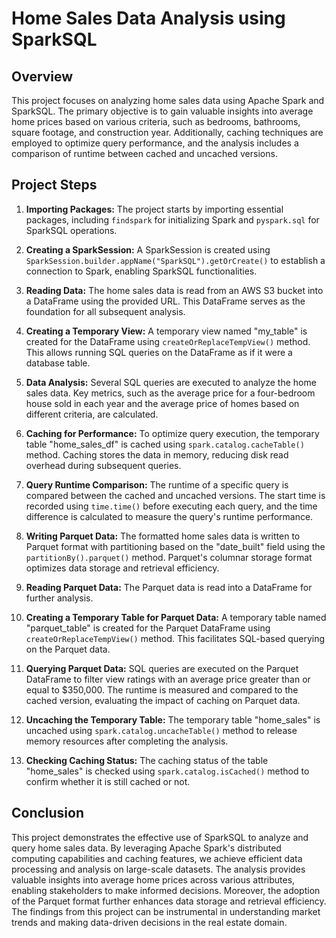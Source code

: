 # Home Sales Data Analysis using SparkSQL

## Overview

This project focuses on analyzing home sales data using Apache Spark and SparkSQL. The primary objective is to gain valuable insights into average home prices based on various criteria, such as bedrooms, bathrooms, square footage, and construction year. Additionally, caching techniques are employed to optimize query performance, and the analysis includes a comparison of runtime between cached and uncached versions.

## Project Steps

1. **Importing Packages:** The project starts by importing essential packages, including `findspark` for initializing Spark and `pyspark.sql` for SparkSQL operations.

2. **Creating a SparkSession:** A SparkSession is created using `SparkSession.builder.appName("SparkSQL").getOrCreate()` to establish a connection to Spark, enabling SparkSQL functionalities.

3. **Reading Data:** The home sales data is read from an AWS S3 bucket into a DataFrame using the provided URL. This DataFrame serves as the foundation for all subsequent analysis.

4. **Creating a Temporary View:** A temporary view named "my_table" is created for the DataFrame using `createOrReplaceTempView()` method. This allows running SQL queries on the DataFrame as if it were a database table.

5. **Data Analysis:** Several SQL queries are executed to analyze the home sales data. Key metrics, such as the average price for a four-bedroom house sold in each year and the average price of homes based on different criteria, are calculated.

6. **Caching for Performance:** To optimize query execution, the temporary table "home_sales_df" is cached using `spark.catalog.cacheTable()` method. Caching stores the data in memory, reducing disk read overhead during subsequent queries.

7. **Query Runtime Comparison:** The runtime of a specific query is compared between the cached and uncached versions. The start time is recorded using `time.time()` before executing each query, and the time difference is calculated to measure the query's runtime performance.

8. **Writing Parquet Data:** The formatted home sales data is written to Parquet format with partitioning based on the "date_built" field using the `partitionBy().parquet()` method. Parquet's columnar storage format optimizes data storage and retrieval efficiency.

9. **Reading Parquet Data:** The Parquet data is read into a DataFrame for further analysis.

10. **Creating a Temporary Table for Parquet Data:** A temporary table named "parquet_table" is created for the Parquet DataFrame using `createOrReplaceTempView()` method. This facilitates SQL-based querying on the Parquet data.

11. **Querying Parquet Data:** SQL queries are executed on the Parquet DataFrame to filter view ratings with an average price greater than or equal to $350,000. The runtime is measured and compared to the cached version, evaluating the impact of caching on Parquet data.

12. **Uncaching the Temporary Table:** The temporary table "home_sales" is uncached using `spark.catalog.uncacheTable()` method to release memory resources after completing the analysis.

13. **Checking Caching Status:** The caching status of the table "home_sales" is checked using `spark.catalog.isCached()` method to confirm whether it is still cached or not.

## Conclusion

This project demonstrates the effective use of SparkSQL to analyze and query home sales data. By leveraging Apache Spark's distributed computing capabilities and caching features, we achieve efficient data processing and analysis on large-scale datasets. The analysis provides valuable insights into average home prices across various attributes, enabling stakeholders to make informed decisions. Moreover, the adoption of the Parquet format further enhances data storage and retrieval efficiency. The findings from this project can be instrumental in understanding market trends and making data-driven decisions in the real estate domain.

